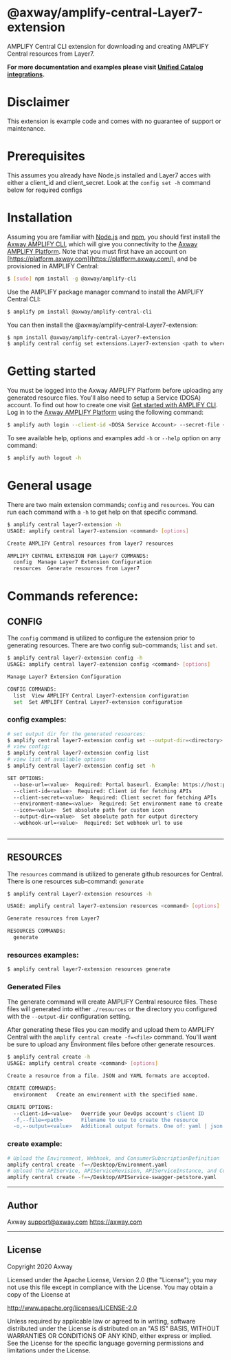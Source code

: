 # @axway/amplify-central-Layer7-extension

AMPLIFY Central CLI extension for downloading and creating AMPLIFY Central resources from Layer7.

**For more documentation and examples please visit [Unified Catalog integrations](https://github.com/Axway/unified-catalog-integrations).**

# Disclaimer

This extension is example code and comes with no guarantee of support or maintenance.

# Prerequisites

This assumes you already have Node.js installed and Layer7 acces with either a client_id and client_secret. Look at the ```config set -h``` command below for required configs


# Installation

Assuming you are familiar with [Node.js](https://nodejs.org) and [npm](https://npmjs.com), you should first install the [Axway AMPLIFY CLI](https://www.npmjs.com/package/@axway/amplify-cli), which will give you connectivity to the [Axway AMPLIFY Platform](https://www.axway.com/en/products/amplify). Note that you must first have an account on [https://platform.axway.com](https://platform.axway.com/), and be provisioned in AMPLIFY Central:

```bash
$ [sudo] npm install -g @axway/amplify-cli
```

Use the AMPLIFY package manager command to install the AMPLIFY Central CLI:

```bash
$ amplify pm install @axway/amplify-central-cli
```

You can then install the @axway/amplify-central-Layer7-extension:

```bash
$ npm install @axway/amplify-central-Layer7-extension
$ amplify central config set extensions.Layer7-extension <path to where you installed module>
```


# Getting started

You must be logged into the Axway AMPLIFY Platform before uploading any generated resource files. You'll also need to setup a Service (DOSA) account. To find out how to create one visit [Get started with AMPLIFY CLI](https://docs.axway.com/bundle/axway-open-docs/page/docs/central/cli_getstarted/index.html). Log in to the [Axway AMPLIFY Platform](https://www.axway.com/en/products/amplify) using the following command:

```bash
$ amplify auth login --client-id <DOSA Service Account> --secret-file <Private Key>
```

To see available help, options and examples add `-h` or `--help` option on any command:

```bash
$ amplify auth logout -h
```

# General usage

There are two main extension commands; `config` and `resources`. You can run each command with a `-h` to get help on that specific command.

```bash
$ amplify central layer7-extension -h
USAGE: amplify central layer7-extension <command> [options]

Create AMPLIFY Central resources from layer7 resources

AMPLIFY CENTRAL EXTENSION FOR Layer7 COMMANDS:
  config  Manage Layer7 Extension Configuration
  resources  Generate resources from Layer7
```

# Commands reference:

## CONFIG

The `config` command is utilized to configure the extension prior to generating resources. There are two config sub-commands; `list` and `set`.

```bash
$ amplify central layer7-extension config -h
USAGE: amplify central layer7-extension config <command> [options]

Manage Layer7 Extension Configuration

CONFIG COMMANDS:
  list  View AMPLIFY Central Layer7-extension configuration
  set  Set AMPLIFY Central Layer7-extension configuration
```

### config examples:

```bash
# set output dir for the generated resources:
$ amplify central layer7-extension config set --output-dir=<directory>
# view config:
$ amplify central layer7-extension config list
# view list of available options
$ amplify central layer7-extension config set -h

SET OPTIONS:
  --base-url=<value>  Required: Portal baseurl. Example: https://host:port/ssg
  --client-id=<value>  Required: Client id for fetching APIs
  --client-secret=<value>  Required: Client secret for fetching APIs
  --environment-name=<value>  Required: Set environment name to create
  --icon=<value>  Set absolute path for custom icon
  --output-dir=<value>  Set absolute path for output directory
  --webhook-url=<value>  Required: Set webhook url to use
  
```

---

## RESOURCES

The `resources` command is utilized to generate github resources for Central. There is one resources sub-command: `generate`

```bash
$ amplify central Layer7-extension resources -h

USAGE: amplify central layer7-extension resources <command> [options]

Generate resources from Layer7

RESOURCES COMMANDS:
  generate
```

### resources examples:

```bash
$ amplify central layer7-extension resources generate
```

### Generated Files

The generate command will create AMPLIFY Central resource files. These files will generated into either `./resources` or the directory you configured with the `--output-dir` configuration setting.

After generating these files you can modify and upload them to AMPLIFY Central with the `amplify central create -f=<file>` command. You'll want be sure to upload any Environment files before other generate resources.

```bash
$ amplify central create -h
USAGE: amplify central create <command> [options]

Create a resource from a file. JSON and YAML formats are accepted.

CREATE COMMANDS:
  environment   Create an environment with the specified name.

CREATE OPTIONS:
  --client-id=<value>   Override your DevOps account's client ID
  -f,--file=<path>      Filename to use to create the resource
  -o,--output=<value>   Additional output formats. One of: yaml | json
```

### create example:

```bash
# Upload the Environment, Webhook, and ConsumerSubscriptionDefinition
amplify central create -f=~/Desktop/Environment.yaml
# Upload the APIService, APIServiceRevision, APIServiceInstance, and ConsumerInstance
amplify central create -f=~/Desktop/APIService-swagger-petstore.yaml
```

---

## Author

Axway <support@axway.com> https://axway.com

---

## License

Copyright 2020 Axway

Licensed under the Apache License, Version 2.0 (the "License");
you may not use this file except in compliance with the License.
You may obtain a copy of the License at

http://www.apache.org/licenses/LICENSE-2.0

Unless required by applicable law or agreed to in writing, software
distributed under the License is distributed on an "AS IS" BASIS,
WITHOUT WARRANTIES OR CONDITIONS OF ANY KIND, either express or implied.
See the License for the specific language governing permissions and
limitations under the License.
